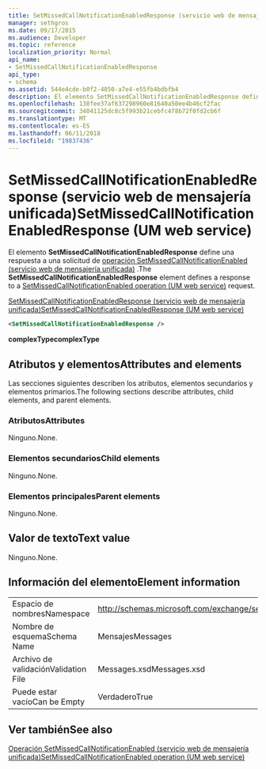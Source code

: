 ```yaml
---
title: SetMissedCallNotificationEnabledResponse (servicio web de mensajería unificada)
manager: sethgros
ms.date: 09/17/2015
ms.audience: Developer
ms.topic: reference
localization_priority: Normal
api_name:
- SetMissedCallNotificationEnabledResponse
api_type:
- schema
ms.assetid: 544e4cde-b0f2-4850-a7e4-e55fb4bdbfb4
description: El elemento SetMissedCallNotificationEnabledResponse define una respuesta a una solicitud de SetMissedCallNotificationEnabled operación (servicio web de mensajería unificada).
ms.openlocfilehash: 138fee37af637298960e81640a50ee4b46cf2fac
ms.sourcegitcommit: 34041125dc8c5f993b21cebfc4f8b72f0fd2cb6f
ms.translationtype: MT
ms.contentlocale: es-ES
ms.lasthandoff: 06/11/2018
ms.locfileid: "19837436"
---
```

# <a name="setmissedcallnotificationenabledresponse-um-web-service"></a><span data-ttu-id="52f1f-103">SetMissedCallNotificationEnabledResponse (servicio web de mensajería unificada)</span><span class="sxs-lookup"><span data-stu-id="52f1f-103">SetMissedCallNotificationEnabledResponse (UM web service)</span></span>

<span data-ttu-id="52f1f-104">El elemento **SetMissedCallNotificationEnabledResponse** define una respuesta a una solicitud de [operación SetMissedCallNotificationEnabled (servicio web de mensajería unificada)](setmissedcallnotificationenabled-operation-um-web-service.md) .</span><span class="sxs-lookup"><span data-stu-id="52f1f-104">The **SetMissedCallNotificationEnabledResponse** element defines a response to a [SetMissedCallNotificationEnabled operation (UM web service)](setmissedcallnotificationenabled-operation-um-web-service.md) request.</span></span> 
  
[<span data-ttu-id="52f1f-105">SetMissedCallNotificationEnabledResponse (servicio web de mensajería unificada)</span><span class="sxs-lookup"><span data-stu-id="52f1f-105">SetMissedCallNotificationEnabledResponse (UM web service)</span></span>](setmissedcallnotificationenabledresponse-um-web-service.md)
  
```xml
<SetMissedCallNotificationEnabledResponse />
```

 <span data-ttu-id="52f1f-106">**complexType**</span><span class="sxs-lookup"><span data-stu-id="52f1f-106">**complexType**</span></span>
## <a name="attributes-and-elements"></a><span data-ttu-id="52f1f-107">Atributos y elementos</span><span class="sxs-lookup"><span data-stu-id="52f1f-107">Attributes and elements</span></span>

<span data-ttu-id="52f1f-108">Las secciones siguientes describen los atributos, elementos secundarios y elementos primarios.</span><span class="sxs-lookup"><span data-stu-id="52f1f-108">The following sections describe attributes, child elements, and parent elements.</span></span>
  
### <a name="attributes"></a><span data-ttu-id="52f1f-109">Atributos</span><span class="sxs-lookup"><span data-stu-id="52f1f-109">Attributes</span></span>

<span data-ttu-id="52f1f-110">Ninguno.</span><span class="sxs-lookup"><span data-stu-id="52f1f-110">None.</span></span>
  
### <a name="child-elements"></a><span data-ttu-id="52f1f-111">Elementos secundarios</span><span class="sxs-lookup"><span data-stu-id="52f1f-111">Child elements</span></span>

<span data-ttu-id="52f1f-112">Ninguno.</span><span class="sxs-lookup"><span data-stu-id="52f1f-112">None.</span></span>
  
### <a name="parent-elements"></a><span data-ttu-id="52f1f-113">Elementos principales</span><span class="sxs-lookup"><span data-stu-id="52f1f-113">Parent elements</span></span>

<span data-ttu-id="52f1f-114">Ninguno.</span><span class="sxs-lookup"><span data-stu-id="52f1f-114">None.</span></span>
  
## <a name="text-value"></a><span data-ttu-id="52f1f-115">Valor de texto</span><span class="sxs-lookup"><span data-stu-id="52f1f-115">Text value</span></span>

<span data-ttu-id="52f1f-116">Ninguno.</span><span class="sxs-lookup"><span data-stu-id="52f1f-116">None.</span></span>
  
## <a name="element-information"></a><span data-ttu-id="52f1f-117">Información del elemento</span><span class="sxs-lookup"><span data-stu-id="52f1f-117">Element information</span></span>

|||
|:-----|:-----|
|<span data-ttu-id="52f1f-118">Espacio de nombres</span><span class="sxs-lookup"><span data-stu-id="52f1f-118">Namespace</span></span>  <br/> |http://schemas.microsoft.com/exchange/services/2006/messages  <br/> |
|<span data-ttu-id="52f1f-119">Nombre de esquema</span><span class="sxs-lookup"><span data-stu-id="52f1f-119">Schema Name</span></span>  <br/> |<span data-ttu-id="52f1f-120">Mensajes</span><span class="sxs-lookup"><span data-stu-id="52f1f-120">Messages</span></span>  <br/> |
|<span data-ttu-id="52f1f-121">Archivo de validación</span><span class="sxs-lookup"><span data-stu-id="52f1f-121">Validation File</span></span>  <br/> |<span data-ttu-id="52f1f-122">Messages.xsd</span><span class="sxs-lookup"><span data-stu-id="52f1f-122">Messages.xsd</span></span>  <br/> |
|<span data-ttu-id="52f1f-123">Puede estar vacío</span><span class="sxs-lookup"><span data-stu-id="52f1f-123">Can be Empty</span></span>  <br/> |<span data-ttu-id="52f1f-124">Verdadero</span><span class="sxs-lookup"><span data-stu-id="52f1f-124">True</span></span>  <br/> |
   
## <a name="see-also"></a><span data-ttu-id="52f1f-125">Ver también</span><span class="sxs-lookup"><span data-stu-id="52f1f-125">See also</span></span>



[<span data-ttu-id="52f1f-126">Operación SetMissedCallNotificationEnabled (servicio web de mensajería unificada)</span><span class="sxs-lookup"><span data-stu-id="52f1f-126">SetMissedCallNotificationEnabled operation (UM web service)</span></span>](setmissedcallnotificationenabled-operation-um-web-service.md)

